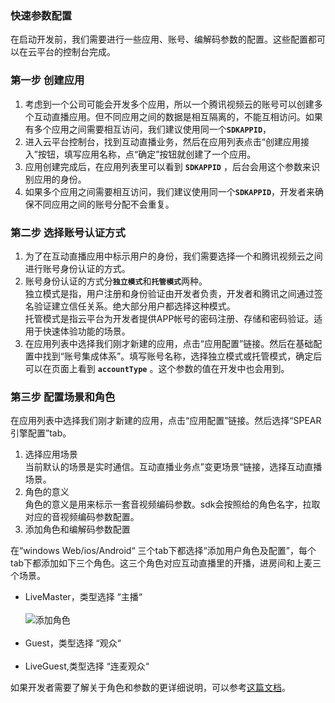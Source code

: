 ### 快速参数配置
在启动开发前，我们需要进行一些应用、账号、编解码参数的配置。这些配置都可以在云平台的控制台完成。
### 第一步 创建应用
1. 考虑到一个公司可能会开发多个应用，所以一个腾讯视频云的账号可以创建多个互动直播应用。但不同应用之间的数据是相互隔离的，不能互相访问。如果有多个应用之间需要相互访问，我们建议使用同一个<b>`SDKAPPID`</b>，
2. 进入云平台控制台，找到互动直播业务，然后在应用列表点击“创建应用接入”按钮，填写应用名称，点“确定”按钮就创建了一个应用。
3. 应用创建完成后，在应用列表里可以看到 <b>`SDKAPPID`</b> ，后台会用这个参数来识别应用的身份。
4. 如果多个应用之间需要相互访问，我们建议使用同一个<b>`SDKAPPID`</b>，开发者来确保不同应用之间的账号分配不会重复。

### 第二步 选择账号认证方式

1. 为了在互动直播应用中标示用户的身份，我们需要选择一个和腾讯视频云之间进行账号身份认证的方式。
2. 账号身份认证的方式分<b>`独立模式`</b>和<b>`托管模式`</b>两种。<br/>
独立模式是指，用户注册和身份验证由开发者负责，开发者和腾讯之间通过签名验证建立信任关系。绝大部分用户都选择这种模式。<br/>
托管模式是指云平台为开发者提供APP帐号的密码注册、存储和密码验证。适用于快速体验功能的场景。<br/>
3. 在应用列表中选择我们刚才新建的应用，点击“应用配置”链接。然后在基础配置中找到“账号集成体系”。填写账号名称，选择独立模式或托管模式，确定后可以在页面上看到 <b>`accountType`</b> 。这个参数的值在开发中也会用到。

### 第三步 配置场景和角色
在应用列表中选择我们刚才新建的应用，点击“应用配置”链接。然后选择“SPEAR引擎配置”tab。    

1. 选择应用场景<br/>
当前默认的场景是实时通信。互动直播业务点”变更场景“链接，选择互动直播场景。
2. 角色的意义<br/>
角色的意义是用来标示一套音视频编码参数。sdk会按照给的角色名字，拉取对应的音视频编码参数配置。
3. 添加角色和编解码参数配置<br/>

在“windows Web/ios/Android“ 三个tab下都选择“添加用户角色及配置”，每个tab下都添加如下三个角色。这三个角色对应互动直播里的开播，进房间和上麦三个场景。<br/>


* LiveMaster，类型选择 “主播“<br/><br/>
![添加角色](http://imgcache.tcecqpoc.fsphere.cn/image/mc.qcloudimg.com/static/img/f3baf920bc8938dbf16dc5465f0a2253/jiaose.jpg)<br/><br/>
* Guest，类型选择 “观众“<br/><br/>
* LiveGuest,类型选择 “连麦观众“<br/>



如果开发者需要了解关于角色和参数的更详细说明，可以参考[这篇文档](https://github.com/zhaoyang21cn/suixinbo_doc/blob/master/SPEARConfig.md)。
